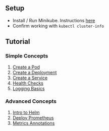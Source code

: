 ## Setup

* Install / Run Minikube.  Instructions [here](https://github.com/kubernetes/minikube#minikube)
* Confirm working with `kubectl cluster-info`

## Tutorial

### Simple Concepts
1. [Create a Pod](./01-create-a-pod/README.md)
1. [Create a Deployment](./02-create-a-deployment/README.md)
1. [Create a Service](./03-create-a-service/README.md)
1. [Health Checks](./04-health-checks/README.md)
1. [Logging Basics](./05-logging-basics/README.md)

### Advanced Concepts
1. [Intro to Helm]()
1. [Deploy Prometheus]()
1. [Metrics Annotations]()
